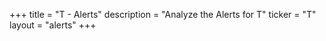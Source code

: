 +++
title = "T - Alerts"
description = "Analyze the Alerts for T"
ticker = "T"
layout = "alerts"
+++

